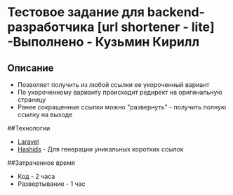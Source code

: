 # Тестовое задание для backend-разработчика [url shortener - lite] -Выполнено - Кузьмин Кирилл

## Описание
 - Позволяет получить из любой ссылки ее укороченный вариант
 - По укороченному варианту происходит редирект на оригинальную страницу
 - Ранее сокращенные ссылки можно "развернуть" - получить полную ссылку на выходе
 
##Технологии
 - [Laravel](https://laravel.com/)
 - [Hashids](https://hashids.org/) -  Для генерации уникальных коротких ссылок
 
##Затраченное время
  - Код - 2 часа
  - Развертывание - 1 час

##

